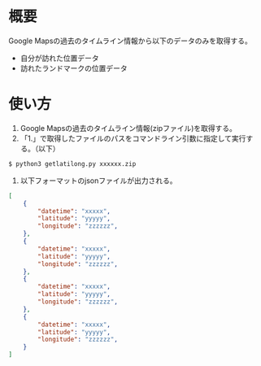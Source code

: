 # 概要
Google Mapsの過去のタイムライン情報から以下のデータのみを取得する。
- 自分が訪れた位置データ
- 訪れたランドマークの位置データ

# 使い方
1. Google Mapsの過去のタイムライン情報(zipファイル)を取得する。
1. 「1.」で取得したファイルのパスをコマンドライン引数に指定して実行する。（以下）
```bash
$ python3 getlatilong.py xxxxxx.zip
```
1. 以下フォーマットのjsonファイルが出力される。
```json
[
    {
        "datetime": "xxxxx",
        "latitude": "yyyyy",
        "longitude": "zzzzzz",
    },
    {
        "datetime": "xxxxx",
        "latitude": "yyyyy",
        "longitude": "zzzzzz",
    },
    {
        "datetime": "xxxxx",
        "latitude": "yyyyy",
        "longitude": "zzzzzz",
    },
    {
        "datetime": "xxxxx",
        "latitude": "yyyyy",
        "longitude": "zzzzzz",
    }
]
```
